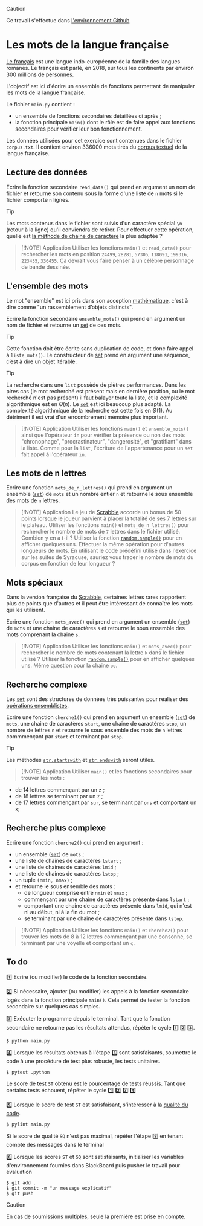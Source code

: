 > [!CAUTION]
Ce travail s'effectue dans [l'environnement Github](https://perso.esiee.fr/~courivad/courses/utils/misc-01-github-environment.html)

# Les mots de la langue française

[Le français](https://fr.wikipedia.org/wiki/Fran%C3%A7ais) est une langue indo-européenne de la famille des langues romanes. Le français est parlé, en 2018, sur tous les continents par environ 300 millions de personnes.

L'objectif est ici d'écrire un ensemble de fonctions permettant de manipuler les mots de la langue française.

Le fichier ``main.py`` contient :

- un ensemble de fonctions secondaires détaillées ci après ;
- la fonction principale ``main()`` dont le rôle est de faire appel aux fonctions secondaires pour vérifier leur bon fonctionnement.

Les données utilisées pour cet exercice sont contenues dans le fichier ``corpus.txt``. Il contient environ 336000 mots tirés du [corpus textuel](https://fr.wikipedia.org/wiki/Linguistique_de_corpus) de la langue française.

## Lecture des données

Ecrire la fonction secondaire ``read_data()`` qui prend en argument un nom de fichier et retourne son contenu sous la forme d'une liste de `n` mots si le fichier comporte `n` lignes.

> [!TIP]
Les mots contenus dans le fichier sont suivis d'un caractère spécial `\n` (retour à la ligne) qu'il conviendra de retirer. Pour effectuer cette opération, quelle est [la méthode de chaine de caractère](https://docs.python.org/3/library/stdtypes.html#string-methods) la plus adaptée ?

> [!NOTE] Application
Utiliser les fonctions `main()` et `read_data()` pour rechercher les mots en position ``24499``, ``28281``, ``57305``, ``118091``, ``199316``, ``223435``, ``336455``. Ça devrait vous faire penser à un célèbre personnage de bande dessinée.

## L'ensemble des mots

Le mot "ensemble" est ici pris dans son acception [mathématique](https://fr.wikipedia.org/wiki/Ensemble), c'est à dire comme "un rassemblement d’objets distincts".

Ecrire la fonction secondaire `ensemble_mots()` qui prend en argument un nom de fichier et retourne un [set](https://docs.python.org/3/library/stdtypes.html#set-types-set-frozenset) de ces mots.

> [!TIP]
Cette fonction doit être écrite sans duplication de code, et donc faire appel à ``liste_mots()``. Le constructeur de [set](https://docs.python.org/3/library/stdtypes.html#set-types-set-frozenset) prend en argument une séquence, c’est à dire un objet itérable.

> [!TIP]
La recherche dans une `list` possède de piètres performances. Dans les pires cas (le mot recherché est présent mais en dernière position, ou le mot recherché n'est pas présent) il faut balayer toute la liste, et la complexité algorithmique est en $\Theta(n)$. Le [`set`](https://docs.python.org/3/library/stdtypes.html#set-types-set-frozenset) est ici beaucoup plus adapté. La complexité algorithmique de la recherche est cette fois en $\Theta(1)$. Au détriment il est vrai d'un encombrement mémoire plus important.

> [!NOTE] Application
Utiliser les fonctions `main()` et `ensemble_mots()` ainsi que l'opérateur `in` pour vérifier la présence ou non des mots "chronophage", "procrastinateur", "dangerosité", et "gratifiant" dans la liste. Comme pour la `list`, l'écriture de l'appartenance pour un `set` fait appel à l'opérateur `in`.

## Les mots de n lettres

Ecrire une fonction `mots_de_n_lettres()` qui prend en argument un ensemble ([`set`](https://docs.python.org/3/library/stdtypes.html#set-types-set-frozenset)) de `mots` et un nombre entier `n` et retourne le sous ensemble des mots de `n` lettres.

> [!NOTE] Application
Le jeu de [Scrabble](https://fr.wikipedia.org/wiki/Scrabble) accorde un bonus de 50 points lorsque le joueur parvient à placer la totalité de ses 7 lettres sur le plateau. Utiliser les fonctions `main()` et `mots_de_n_lettres()` pour rechercher le nombre de mots de ``7`` lettres dans le fichier utilisé. Combien y en a t-il ? Utiliser la fonction [`random.sample()`](https://docs.python.org/3/library/random.html#random.sample) pour en afficher quelques uns. Effectuer la même opération pour d'autres longueurs de mots. En utilisant le code prédéfini utilisé dans l'exercice sur les suites de Syracuse, sauriez vous tracer le nombre de mots du corpus en fonction de leur longueur ?

## Mots spéciaux

Dans la version française du [Scrabble](https://fr.wikipedia.org/wiki/Scrabble), certaines lettres rares rapportent plus de points que d'autres et il peut être intéressant de connaître les mots qui les utilisent.

Ecrire une fonction `mots_avec()` qui prend en argument un ensemble ([`set`](https://docs.python.org/3/library/stdtypes.html#set-types-set-frozenset)) de `mots` et une chaine de caractères `s` et retourne le sous ensemble des mots comprenant la chaine `s`.

> [!NOTE] Application
Utiliser les fonctions `main()` et `mots_avec()` pour rechercher le nombre de mots contenant la lettre `k` dans le fichier utilisé ? Utiliser la fonction [`random.sample()`](https://docs.python.org/3/library/random.html#random.sample) pour en afficher quelques uns. Même question pour la chaine `oo`.

## Recherche complexe

Les [`set`](https://docs.python.org/3/library/stdtypes.html#set-types-set-frozenset) sont des structures de données très puissantes pour réaliser des [opérations ensemblistes](https://fr.wikipedia.org/wiki/Alg%C3%A8bre_des_parties_d%27un_ensemble).

Ecrire une fonction `cherche1()` qui prend en argument un ensemble ([`set`](https://docs.python.org/3/library/stdtypes.html#set-types-set-frozenset)) de `mots`, une chaine de caractères `start`, une chaine de caractères `stop`, un nombre de lettres `n`  et retourne le sous ensemble des mots de `n` lettres commmençant par `start` et terminant par `stop`.

> [!TIP]
Les méthodes [`str.startswith`](https://docs.python.org/3/library/stdtypes.html#str.startswith) et [`str.endswith`](https://docs.python.org/3/library/stdtypes.html#str.endswith) seront utiles.

> [!NOTE] Application
Utiliser `main()` et les fonctions secondaires pour trouver les mots :
- de 14 lettres commençant par un `z` ;
- de 18 lettres se terminant par un `z` ;
- de 17 lettres commençant par ``sur``, se terminant par ``ons`` et comportant un ``x``;

## Recherche plus complexe

Ecrire une fonction `cherche2()` qui prend en argument :

- un ensemble ([`set`](https://docs.python.org/3/library/stdtypes.html#set-types-set-frozenset)) de `mots` ;
- une liste de chaines de caractères `lstart` ;
- une liste de chaines de caractères `lmid` ;
- une liste de chaines de caractères `lstop` ;
- un tuple `(nmin, nmax)` ;
- et retourne le sous ensemble des mots :
  - de longueur comprise entre  `nmin` et `nmax` ;
  - commençant par une chaine de caractères présente dans `lstart` ;
  - comportant une chaine de caractères présente dans `lmid`, qui n'est ni au début, ni à la fin du mot ;
  - se terminant par une chaine de caractères présente dans `lstop`.

> [!NOTE] Application
Utiliser les fonctions `main()` et `cherche2()` pour trouver les mots de 8 à 12 lettres commençant par une consonne, se terminant par une voyelle et comportant un ``ç``.

<!-- START INSERT -->

## To do

1️⃣ Ecrire (ou modifier) le code de la fonction secondaire.

2️⃣ Si nécessaire, ajouter (ou modifier) les appels à la fonction secondaire logés dans la fonction principale ``main()``. Cela permet de tester la fonction secondaire sur quelques cas simples.

3️⃣ Exécuter le programme depuis le terminal. Tant que la fonction secondaire ne retourne pas les résultats attendus, répéter le cycle 1️⃣ 2️⃣ 3️⃣.

    $ python main.py

4️⃣ Lorsque les résultats obtenus à l'étape 3️⃣ sont satisfaisants, soumettre le code à une procédure de test plus robuste, les tests unitaires.

    $ pytest .python

Le score de test ``ST`` obtenu est le pourcentage de tests réussis. Tant que certains tests échouent, répéter le cycle 1️⃣ 2️⃣ 3️⃣ 4️⃣

5️⃣ Lorsque le score de test ``ST`` est satisfaisant, s'intéresser à la [qualité du code](https://perso.esiee.fr/~courivad/courses/utils/sources/python-23-codequality.html).

    $ pylint main.py

Si le score de qualité ``SQ`` n'est pas maximal, répéter l'étape 5️⃣ en tenant compte des messages dans le terminal

6️⃣ Lorsque les scores ``ST`` et ``SQ`` sont satisfaisants, initialiser les variables d'environnement fournies dans BlackBoard puis pusher le travail pour évaluation

    $ git add .
    $ git commit -m "un message explicatif"
    $ git push

> [!CAUTION]
En cas de soumissions multiples, seule la première est prise en compte.

<!-- END INSERT -->
